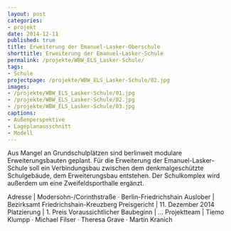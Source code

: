 ```yaml
---
layout: post
categories:
- projekt
date: 2014-12-11
published: true
title: Erweiterung der Emanuel-Lasker-Oberschule
shorttitle: Erweiterung der Emanuel-Lasker-Schule
permalink: /projekte/WBW_ELS_Lasker-Schule/
tags: 
- Schule
projectpage: /projekte/WBW_ELS_Lasker-Schule/02.jpg
images:
- /projekte/WBW_ELS_Lasker-Schule/01.jpg
- /projekte/WBW_ELS_Lasker-Schule/02.jpg
- /projekte/WBW_ELS_Lasker-Schule/03.jpg
captions:
- Außenperspektive
- Lageplanausschnitt
- Modell
---
```

Aus Mangel an Grundschulplätzen­ sind berlin­weit modulare Erweiterungsbau­ten ­ge­plant. Für die Erweiterung der Emanuel-Lasker-Schule soll ein Verbindungsbau zwischen dem denkmalgeschützte Schulgebäude, dem Erweiterungsbau entstehen. Der Schulkomplex wird außerdem um eine Zweifeldsporthalle ergänzt.

Adresse						|	Modersohn-/Corinthstraße · Berlin-Friedrichshain
Auslober					|	Bezirksamt Friedrichshain-Kreuzberg
Preisgericht				|	11. Dezember 2014
Platzierung					|	1. Preis
Voraussichtlicher Baubeginn	|	…
Projektteam					|	Tiemo Klumpp · Michael Filser · Theresa Grave · Martin Kranich